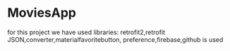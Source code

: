 # MoviesApp
for this project we have used libraries:
retrofit2,retrofit JSON,converter,materialfavoritebutton,
preference,firebase,github
is used
